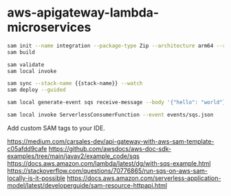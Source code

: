 # aws-apigateway-lambda-microservices

```sh
sam init --name integration --package-type Zip --architecture arm64 --runtime java21
sam build

sam validate
sam local invoke

sam sync --stack-name {{stack-name}} --watch
sam deploy --guided
```

```sh
sam local generate-event sqs receive-message --body '{"hello": "world"}'
```

```sh
sam local invoke ServerlessConsumerFunction --event events/sqs.json
```


Add custom SAM tags to your IDE.


https://medium.com/carsales-dev/api-gateway-with-aws-sam-template-c05afdd9cafe
https://github.com/awsdocs/aws-doc-sdk-examples/tree/main/javav2/example_code/sqs
https://docs.aws.amazon.com/lambda/latest/dg/with-sqs-example.html
https://stackoverflow.com/questions/70776865/run-sqs-on-aws-sam-locally-is-it-possible
https://docs.aws.amazon.com/serverless-application-model/latest/developerguide/sam-resource-httpapi.html

